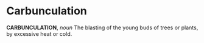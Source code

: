 # Carbunculation

**CARBUNCULATION**, _noun_ The blasting of the young buds of trees or plants, by excessive heat or cold.